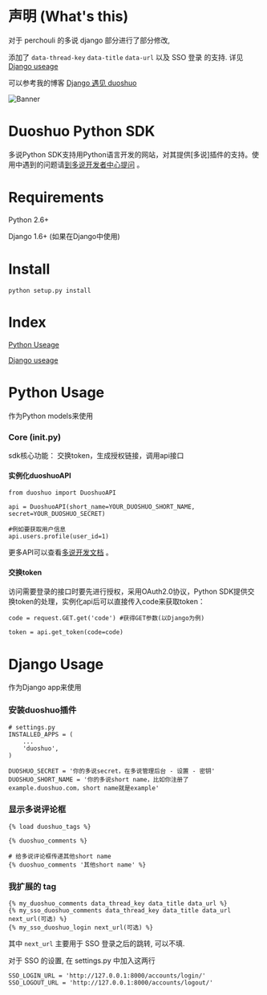 # 声明 (What's this)

对于 perchouli 的多说 django 部分进行了部分修改,

添加了 `data-thread-key` `data-title` `data-url` 以及 SSO 登录 的支持. 详见 [Django useage](#django-usage)

可以参考我的博客 [Django 遇见 duoshuo](http://njuaplusplus.com/post/duoshuo-in-django/)

![Banner](https://raw.github.com/perchouli/img/master/banner-772x250.png)

# Duoshuo Python SDK

多说Python SDK支持用Python语言开发的网站，对其提供[多说]插件的支持。使用中遇到的问题请[到多说开发者中心提问](http://dev.duoshuo.com/threads/500c9c58a03193c12400000c "多说开发者中心") 。

# Requirements

Python 2.6+

Django 1.6+ (如果在Django中使用)

# Install

    python setup.py install

# Index

[Python Useage](#python-usage)

[Django useage](#django-usage)


# Python Usage

作为Python models来使用

### Core (__init__.py)

sdk核心功能： 交换token，生成授权链接，调用api接口

#### 实例化duoshuoAPI

    from duoshuo import DuoshuoAPI

    api = DuoshuoAPI(short_name=YOUR_DUOSHUO_SHORT_NAME, secret=YOUR_DUOSHUO_SECRET)

    #例如要获取用户信息
    api.users.profile(user_id=1)


更多API可以查看[多说开发文档](http://dev.duoshuo.com/docs "多说开发文档") 。

#### 交换token
访问需要登录的接口时要先进行授权，采用OAuth2.0协议，Python SDK提供交换token的处理，实例化api后可以直接传入code来获取token：

    code = request.GET.get('code') #获得GET参数(以Django为例)

    token = api.get_token(code=code)


# Django Usage

作为Django app来使用

### 安装duoshuo插件

    # settings.py
    INSTALLED_APPS = (
        ...
        'duoshuo',
    )

    DUOSHUO_SECRET = '你的多说secret，在多说管理后台 - 设置 - 密钥'
    DUOSHUO_SHORT_NAME = '你的多说short name，比如你注册了example.duoshuo.com，short name就是example'

### 显示多说评论框

    {% load duoshuo_tags %}

    {% duoshuo_comments %}

    # 给多说评论框传递其他short name
    {% duoshuo_comments '其他short name' %}

### 我扩展的 tag

    {% my_duoshuo_comments data_thread_key data_title data_url %}
    {% my_sso_duoshuo_comments data_thread_key data_title data_url next_url(可选) %}
    {% my_sso_duoshuo_login next_url(可选) %}

其中 `next_url` 主要用于 SSO 登录之后的跳转, 可以不填.

对于 SSO 的设置, 在 settings.py 中加入这两行

    SSO_LOGIN_URL = 'http://127.0.0.1:8000/accounts/login/'
    SSO_LOGOUT_URL = 'http://127.0.0.1:8000/accounts/logout/'
